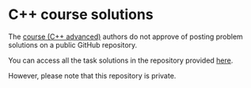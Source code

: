 # C++ course solutions





The [course (C++ advanced)](https://gitlab.com/hse-cpp/cpp-advanced-hse/-/tree/main) authors do not approve of posting problem solutions on a public GitHub repository.

You can access all the task solutions in the repository provided [here](https://github.com/IgorAmashukeli/Cpp_content).

However, please note that this repository is private.
